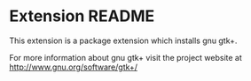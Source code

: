 # Extension README

This extension is a package extension which installs gnu gtk+.

For more information about gnu gtk+ visit the project website at
http://www.gnu.org/software/gtk+/

